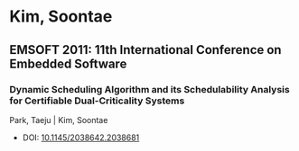 # Kim, Soontae

## EMSOFT 2011: 11th International Conference on Embedded Software

### Dynamic Scheduling Algorithm and its Schedulability Analysis for Certifiable Dual-Criticality Systems
Park, Taeju | Kim, Soontae
* DOI: [10.1145/2038642.2038681](https://doi.org/10.1145/2038642.2038681)


